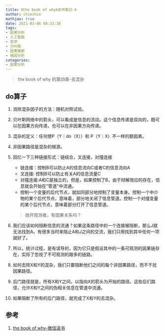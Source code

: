 ```yaml
---
title: 《the book of why》读书笔记-4
author: chiechie
mathjax: true
date: 2021-03-06 08:33:38
tags: 
- 因果分析
- 人工智能
- 哲学
- 贝叶斯
- 因果推断
- 根因分析
categories: 
- 因果分析
---
```


> the book of why 的第四章-去混杂

 



## do算子
1. 消除混杂因子的方法：随机对照试验。
1. 贝叶斯网络中的箭头，可以看成是信息的流动。这个信息传递是双向的，既可以在因果方向传递，也可以在非因果方向传递。
3. 混杂的定义：任何使P（Y｜do（X））和 P（Y｜X）不一样的额因素。
2. 非因果路径是混杂的根源。
3. 回忆一下三种链接形式：链结合，叉连接，对撞连接
    
    - 链连接：控制B可以防止A的信息流向C或者C的信息流向A
    - 叉连接: 控制B可以防止有关A的信息流量C
    - 对撞连接:A和C是独立的，但是，如果控制了B，由于辩解效应的存在，信息就会开始在"管道"中流通。
    - 控制一个变量的后代节点，就如同部分地控制了变量本身。控制一个中介物的某个后代节点，意味着，部分地关闭了信息管道。控制一个对撞变量的某个后代节点，意味着部分打开了信息管道。
   > 抛开观测者，有因果关系吗？
4. 我们应该如何阻断信息的流通？如果这条路径中的一个连接被阻断，那么J就无法找到A。有很多当时来阻止A和J之间的交流，我们只用找到其中任何一项就好了。
5. 所以，统计过程，是有误导的，因为它只是假设其中的一条可观测的因果链存在，实际了忽视了不可观测的跟多的链路。
6. 如何去除X和Y的混杂，我们只要阻断他们之间的每个非因果路径，而不干扰因果路径。
7. 后门路径就是，所有X和Y之间，以指向X的箭头为开始的路径。这些后们路径，允许X和Y之间的伪相关信息在管道中流通。
8. 如果阻断了所有的后门路径，就完成了X和Y的去混杂。





## 参考

1. [the book of why-微信读书](http://bayes.cs.ucla.edu/WHY/why-intro.pdf)
